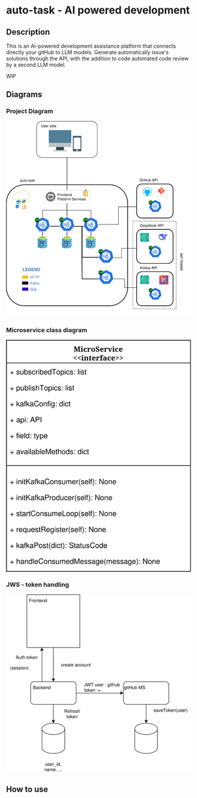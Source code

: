 # auto-task - AI powered development

## Description

This is an AI-powered development assistance platform that connects directly your gitHub to LLM models. Generate automatically issue's solutions through the API, with the addition to code automated code review by a second LLM model.

WIP

## Diagrams

### Project Diagram

<p align="center">
  <img src="./diagrams/auto-task-network.svg" alt="Auto Task Network Diagram" />
</p>

### Microservice class diagram

<p align="center">
  <img src="./diagrams/microsservices-diagram.svg" alt="Microservice classes diagram" />
</p>

### JWS - token handling

<p align="center">
  <img src="./diagrams/user_backend_and_github_microservice.svg" alt="Interaction backend with github MS" />
</p>


## How to use